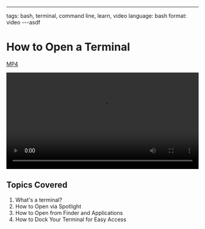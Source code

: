 ---
tags: bash, terminal, command line, learn, video
language: bash
format: video
---asdf

# How to Open a Terminal
[MP4](http://flatiron-videos.s3.amazonaws.com/ironboard/how-to-open-terminal.mp4)

<video controls width="100%">
  <source src="http://flatiron-videos.s3.amazonaws.com/ironboard/how-to-open-terminal.mp4" type="video/mp4" >
    Your browser does not support the video tag. We recommend using Chrome
</video>


## Topics Covered

1. What's a terminal?
2. How to Open via Spotlight
3. How to Open from Finder and Applications
4. How to Dock Your Terminal for Easy Access

